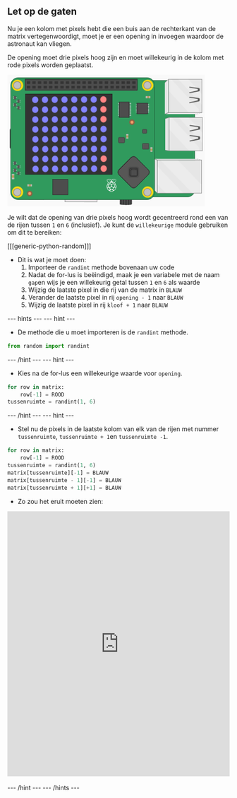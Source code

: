 ## Let op de gaten

Nu je een kolom met pixels hebt die een buis aan de rechterkant van de matrix vertegenwoordigt, moet je er een opening in invoegen waardoor de astronaut kan vliegen.

De opening moet drie pixels hoog zijn en moet willekeurig in de kolom met rode pixels worden geplaatst.

![tussenruimte](images/SH-2.png)

Je wilt dat de opening van drie pixels hoog wordt gecentreerd rond een van de rijen tussen `1` en `6` (inclusief). Je kunt de `willekeurige` module gebruiken om dit te bereiken:

[[[generic-python-random]]]

- Dit is wat je moet doen:
  1. Importeer de `randint` methode bovenaan uw code
  1. Nadat de for-lus is beëindigd, maak je een variabele met de naam `gap`en wijs je een willekeurig getal tussen `1` en `6` als waarde
  1. Wijzig de laatste pixel in die rij van de matrix in `BLAUW`
  1. Verander de laatste pixel in rij `opening - 1` naar `BLAUW`
  1. Wijzig de laatste pixel in rij `kloof + 1` naar `BLAUW`

--- hints --- --- hint ---
- De methode die u moet importeren is de `randint` methode.
```python
from random import randint
```
--- /hint ---
--- hint ---
- Kies na de for-lus een willekeurige waarde voor `opening`.
```python
for row in matrix:
    row[-1] = ROOD
tussenruimte = randint(1, 6)
```
--- /hint ---
--- hint ---
- Stel nu de pixels in de laatste kolom van elk van de rijen met nummer `tussenruimte`, `tussenruimte + 1`en `tussenruimte -1`.
```python
for row in matrix:
    row[-1] = ROOD
tussenruimte = randint(1, 6)
matrix[tussenruimte][-1] = BLAUW
matrix[tussenruimte - 1][-1] = BLAUW
matrix[tussenruimte + 1][+1] = BLAUW
```
- Zo zou het eruit moeten zien: 

<iframe src="https://trinket.io/embed/python/37ee188eb5" width="100%" height="600" frameborder="0" marginwidth="0" marginheight="0" allowfullscreen mark="crwd-mark"></iframe> 

--- /hint --- --- /hints ---
